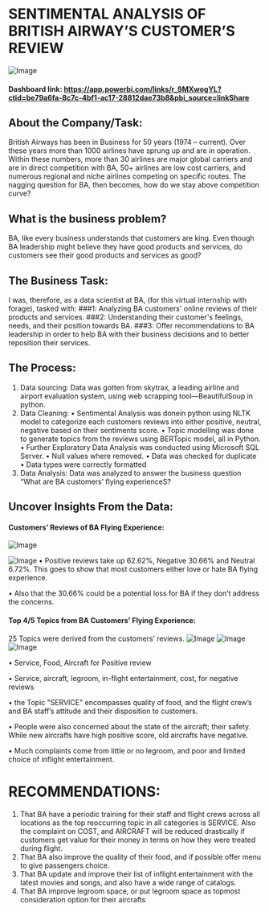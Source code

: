 # SENTIMENTAL ANALYSIS OF BRITISH AIRWAY’S CUSTOMER’S REVIEW

![Image](https://github.com/user-attachments/assets/4c47e970-200e-484c-adac-27c3d39617db)

#### Dashboard link: https://app.powerbi.com/links/r_9MXwogYL?ctid=be79a6fa-8c7c-4bf1-ac17-28812dae73b8&pbi_source=linkShare

## About the Company/Task:
British Airways has been in Business for 50 years (1974 – current). Over these years more than 1000 airlines have sprung up and are in operation. Within these numbers, more than 30 airlines are major global carriers and are in direct competition with BA, 50+ airlines are low cost carriers, and numerous regional and niche airlines competing on specific routes. 
The nagging question for BA, then becomes, how do we stay above competition curve?

## What is the business problem?
BA, like every business understands that customers are king. Even though BA leadership might believe they have good products and services, do customers see their good products and services as good?  
## The Business Task:
I was, therefore, as a data scientist at BA, (for this virtual internship with forage), tasked with:
###1: Analyzing BA customers' online reviews of their products and services. 
###2: Understanding their customer's feelings, needs, and their position towards BA.
###3: Offer recommendations to BA leadership in order to help BA with their business decisions and to better reposition their services.
## The Process:
1.  Data sourcing: Data was gotten from skytrax, a leading airline and airport evaluation system, using web scrapping tool—BeautifulSoup in python. 
2.  Data Cleaning: 
•	Sentimental Analysis was donein python using NLTK model to categorize each customers reviews into either positive, neutral, negative based on their sentiments score.
•  Topic modelling was done to generate topics from the reviews using BERTopic model, all in Python. 
•	Further Exploratory Data Analysis was conducted using Microsoft SQL Server.
•	Null values where removed.
•	  Data was checked for duplicate
•	Data types were correctly formatted
4.  Data Analysis: Data was analyzed to answer the business question “What are BA customers’ flying experienceS?

## Uncover Insights From the Data: 
#### Customers’ Reviews of BA Flying Experience:

![Image](https://github.com/user-attachments/assets/a528adb0-c6e1-4d2c-81d9-7207a77cc25e)

![Image](https://github.com/user-attachments/assets/b41bf5a9-8077-41c4-8cc9-23fd279bd50a)
• Positive reviews take up 62.62%, Negative 30.66% and Neutral 6.72%. This goes to show that most customers either love or hate BA flying experience.

• Also that the 30.66% could be a potential loss for BA if they don’t address the concerns.
#### Top 4/5 Topics from BA Customers’ Flying Experience:
25 Topics were derived from the customers’ reviews.
![Image](https://github.com/user-attachments/assets/9b6807ed-d534-4602-b230-0ffa884a960d)
![Image](https://github.com/user-attachments/assets/acfb4b03-bb2c-4ada-a5c1-86c8f6175dea)
![Image](https://github.com/user-attachments/assets/91cd13a0-4218-4783-bc71-afc9e54e2edb)

•	Service, Food, Aircraft for Positive review

•	Service, aircraft, legroom, in-flight entertainment, cost,  for negative reviews

•	the Topic "SERVICE" encompasses quality of food, and the flight crew’s and BA staff’s attitude and their disposition to customers. 

•	People were also concerned about the state of the aircraft; their safety. While new aircrafts have high positive score, old aircrafts have negative.

•	Much complaints come from little or no legroom, and poor and limited choice of inflight entertainment.

# RECOMMENDATIONS:
1.	That BA have a periodic training for their staff and flight crews across all locations as the top reoccurring topic in all categories is SERVICE. Also the complaint on COST, and AIRCRAFT will be reduced drastically if customers get value for their money in terms on how they were treated during flight.
2.	That BA also improve the quality of their food, and if possible offer menu to give passengers choice.
3.	That BA update and improve their list of inflight entertainment with the latest movies and songs, and also have a wide range of catalogs. 
4.	That BA improve legroom space, or put legroom space as topmost consideration option for their aircrafts





